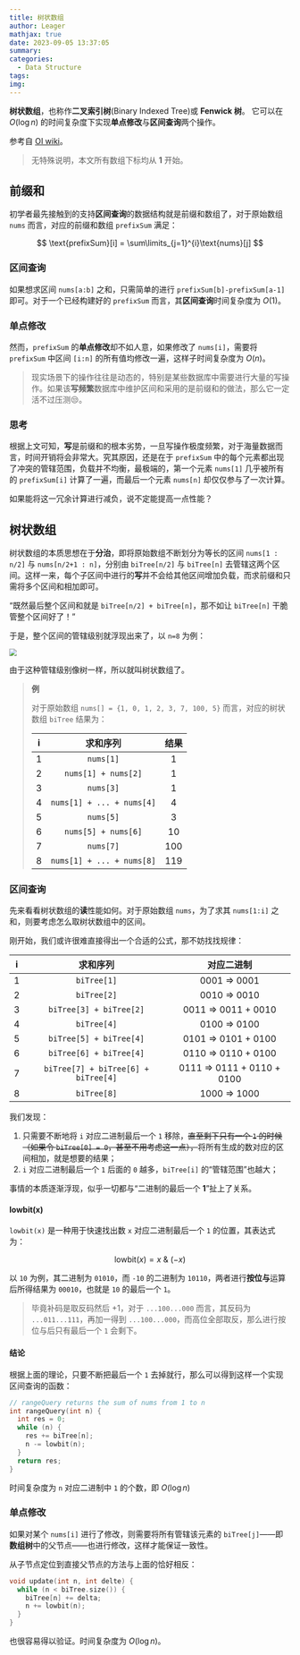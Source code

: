 ```yaml
---
title: 树状数组
author: Leager
mathjax: true
date: 2023-09-05 13:37:05
summary:
categories:
  - Data Structure
tags:
img:
---
```


**树状数组**，也称作**二叉索引树**(Binary Indexed Tree)或 **Fenwick 树**。 它可以在 $O(\log n)$ 的时间复杂度下实现**单点修改**与**区间查询**两个操作。

<!--more-->

参考自 [OI wiki](https://oi-wiki.org/ds/fenwick/)。

> 无特殊说明，本文所有数组下标均从 **1** 开始。

## 前缀和

初学者最先接触到的支持**区间查询**的数据结构就是前缀和数组了，对于原始数组 `nums` 而言，对应的前缀和数组 `prefixSum` 满足：

$$
\text{prefixSum}[i] = \sum\limits_{j=1}^{i}\text{nums}[j]
$$

### 区间查询

如果想求区间 `nums[a:b]` 之和，只需简单的进行 `prefixSum[b]-prefixSum[a-1]` 即可。对于一个已经构建好的 `prefixSum` 而言，其**区间查询**时间复杂度为 $O(1)$。

### 单点修改

然而，`prefixSum` 的**单点修改**却不如人意，如果修改了 `nums[i]`，需要将 `prefixSum` 中区间 `[i:n]` 的所有值均修改一遍，这样子时间复杂度为 $O(n)$。

> 现实场景下的操作往往是动态的，特别是某些数据库中需要进行大量的写操作。如果该**写频繁**数据库中维护区间和采用的是前缀和的做法，那么它一定活不过压测😒。

### 思考

根据上文可知，**写**是前缀和的根本劣势，一旦写操作极度频繁，对于海量数据而言，时间开销将会非常大。究其原因，还是在于 `prefixSum` 中的每个元素都出现了冲突的管辖范围，负载并不均衡，最极端的，第一个元素 `nums[1]` 几乎被所有的 `prefixSum[i]` 计算了一遍，而最后一个元素 `nums[n]` 却仅仅参与了一次计算。

如果能将这一冗余计算进行减负，说不定能提高一点性能？

## 树状数组

树状数组的本质思想在于**分治**，即将原始数组不断划分为等长的区间 `nums[1 : n/2]` 与 `nums[n/2+1 : n]`，分别由 `biTree[n/2]` 与 `biTree[n]` 去管辖这两个区间。这样一来，每个子区间中进行的**写**并不会给其他区间增加负载，而求前缀和只需将多个区间和相加即可。

“既然最后整个区间和就是 `biTree[n/2] + biTree[n]`，那不如让 `biTree[n]` 干脆管整个区间好了！”

于是，整个区间的管辖级别就浮现出来了，以 `n=8` 为例：

<img src="1.png" style="zoom:80%;" />

由于这种管辖级别像树一样，所以就叫树状数组了。

> **例**
>
> 对于原始数组 `nums[] = {1, 0, 1, 2, 3, 7, 100, 5}` 而言，对应的树状数组 `biTree` 结果为：
>
> |i|求和序列|结果
> |:-:|:-:|:-:|
> |1|`nums[1]`|1|
> |2|`nums[1] + nums[2]`|1|
> |3|`nums[3]`|1|
> |4|`nums[1] + ... + nums[4]`|4|
> |5|`nums[5]`|3|
> |6|`nums[5] + nums[6]`|10|
> |7|`nums[7]`|100|
> |8|`nums[1] + ... + nums[8]`|119|

### 区间查询

先来看看树状数组的**读**性能如何。对于原始数组 `nums`，为了求其 `nums[1:i]` 之和，则要考虑怎么取树状数组中的区间。

刚开始，我们或许很难直接得出一个合适的公式，那不妨找找规律：

|i|求和序列|对应二进制
|:-:|:-:|:-:|
|1|`biTree[1]`|0001 => 0001|
|2|`biTree[2]`|0010 => 0010|
|3|`biTree[3] + biTree[2]`|0011 => 0011 + 0010|
|4|`biTree[4]`|0100 => 0100|
|5|`biTree[5] + biTree[4]`|0101 => 0101 + 0100|
|6|`biTree[6] + biTree[4]`|0110 => 0110 + 0100|
|7|`biTree[7] + biTree[6] + biTree[4]`|0111 => 0111 + 0110 + 0100|
|8|`biTree[8]`|1000 => 1000|

我们发现：

1. 只需要不断地将 `i` 对应二进制最后一个 `1` 移除，<del>直至剩下只有一个 `1` 的时候（如果令 `biTree[0] = 0`，甚至不用考虑这一点），</del>将所有生成的数对应的区间相加，就是想要的结果；
2. `i` 对应二进制最后一个 `1` 后面的 `0` 越多，`biTree[i]` 的“管辖范围”也越大；

事情的本质逐渐浮现，似乎一切都与“二进制的最后一个 **1**”扯上了关系。

#### lowbit(x)

`lowbit(x)` 是一种用于快速找出数 `x` 对应二进制最后一个 `1` 的位置，其表达式为：

$$
\text{lowbit}(x) = x\ \&\ (-x)
$$

以 `10` 为例，其二进制为 `01010`，而 `-10` 的二进制为 `10110`，两者进行**按位与**运算后所得结果为 `00010`，也就是 `10` 的最后一个 `1`。

> 毕竟补码是取反码然后 +1，对于 `...100...000` 而言，其反码为 `...011...111`，再加一得到 `...100...000`，而高位全部取反，那么进行按位与后只有最后一个 `1` 会剩下。

#### 结论

根据上面的理论，只要不断把最后一个 `1` 去掉就行，那么可以得到这样一个实现区间查询的函数：

```C++
// rangeQuery returns the sum of nums from 1 to n
int rangeQuery(int n) {
  int res = 0;
  while (n) {
    res += biTree[n];
    n -= lowbit(n);
  }
  return res;
}
```

时间复杂度为 `n` 对应二进制中 `1` 的个数，即 $O(\log n)$

### 单点修改

如果对某个 `nums[i]` 进行了修改，则需要将所有管辖该元素的 `biTree[j]`——即**数组树**中的父节点——也进行修改，这样才能保证一致性。

从子节点定位到直接父节点的方法与上面的恰好相反：

```C++
void update(int n, int delte) {
  while (n < biTree.size()) {
    biTree[n] += delta;
    n += lowbit(n);
  }
}
```
也很容易得以验证。时间复杂度为 $O(\log n)$。